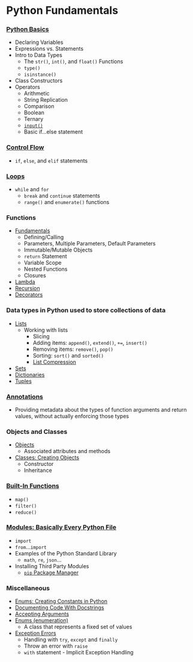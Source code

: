 # Python Fundamentals

### [Python Basics](https://github.com/nabrus/beginner-python/blob/main/vars.py)
*  Declaring Variables
*  Expressions vs. Statements
*  Intro to Data Types
    *  The `str()`, `int()`, and `float()` Functions
    * `type()`
    * `isinstance()`
*  Class Constructors
*  Operators
    *  Arithmetic
    *  String Replication
    *  Comparison
    *  Boolean
    *  Ternary
    *  [`input()`](https://github.com/nabrus/beginner-python/blob/main/userInput.py)
    *  Basic if...else statement

### [Control Flow](https://github.com/nabrus/beginner-python/blob/main/ifElse.py)
*  `if`, `else`, and `elif` statements

### [Loops](https://github.com/nabrus/beginner-python/blob/main/loops.py)
*  `while` and `for`
    * `break` and `continue` statements
    * `range()` and `enumerate()` functions

### Functions
*  [Fundamentals](https://github.com/nabrus/beginner-python/blob/main/func.py)
    * Defining/Calling
    * Parameters, Multiple Parameters, Default Parameters
    * Immutable/Mutable Objects
    * `return` Statement
    * Variable Scope
    * Nested Functions
    * Closures
*  [Lambda](https://github.com/nabrus/beginner-python/blob/main/lamba.py)
*  [Recursion](https://github.com/nabrus/beginner-python/blob/main/recursion.py)
*  [Decorators](https://github.com/nabrus/beginner-python/blob/main/decorator.py)

### Data types in Python used to store collections of data
*  [Lists](https://github.com/nabrus/beginner-python/blob/main/lists.py)
    * Working with lists
        * Slicing
        * Adding items: `append()`, `extend()`, `+=`, `insert()`
        * Removing items: `remove()`, `pop()`
        * Sorting: `sort()` and `sorted()`
        * [List Compression](https://github.com/nabrus/beginner-python/blob/main/listCompression.py) 
*  [Sets](https://github.com/nabrus/beginner-python/blob/main/sets.py)
*  [Dictionaries](https://github.com/nabrus/beginner-python/blob/main/dictionary.py)
*  [Tuples](https://github.com/nabrus/beginner-python/blob/main/tuples.py)

### [Annotations](https://github.com/nabrus/beginner-python/blob/main/annotations.py)
*  Providing  metadata about the types of function arguments and return values, without actually enforcing those types

### Objects and Classes
*  [Objects](https://github.com/nabrus/beginner-python/blob/main/objects.py)
    * Associated attributes and methods
*  [Classes: Creating Objects](https://github.com/nabrus/beginner-python/blob/main/classes.py)
    * Constructor
    * Inheritance

### [Built-In Functions](https://github.com/nabrus/beginner-python/blob/main/mapFilterReduce.py)
*  `map()`
*  `filter()`
*  `reduce()`

### [Modules: Basically Every Python File](https://github.com/nabrus/beginner-python/blob/main/modules.py)
*  `import`
*  `from`...`import`
*  Examples of the Python Standard Library
    * `math`, `re`, `json`...
*  Installing Third Party Modules
    * [`pip` Package Manager](https://github.com/nabrus/beginner-python/blob/main/pip.py)

### Miscellaneous  
*  [Enums: Creating Constants in Python](https://github.com/nabrus/beginner-python/blob/main/enums.py) 
*  [Documenting Code With Docstrings](https://github.com/nabrus/beginner-python/blob/main/docstrings.py)
*  [Accepting Arguments](https://github.com/nabrus/beginner-python/blob/main/cli_args.py)
*  [Enums (enumeration)](https://github.com/nabrus/beginner-python/blob/main/enums.py)
    * A class that represents a fixed set of values
*  [Exception Errors](https://github.com/nabrus/beginner-python/blob/main/exceptions.py)
    * Handling with `try`, `except` and `finally`
    * Throw an error with `raise`
    * `with` statement - Implicit Exception Handling
